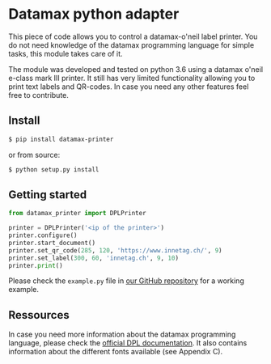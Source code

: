 # Datamax python adapter

This piece of code allows you to control a datamax-o'neil label printer. You do not need knowledge of the datamax
programming language for simple tasks, this module takes care of it.

The module was developed and tested on python 3.6 using a datamax o'neil e-class mark III printer. It still has very
limited functionality allowing you to print text labels and QR-codes. In case you need any other features feel free to
contribute.

## Install

```bash
$ pip install datamax-printer
```

or from source:

```bash
$ python setup.py install
```

## Getting started

```python
from datamax_printer import DPLPrinter

printer = DPLPrinter('<ip of the printer>')
printer.configure()
printer.start_document()
printer.set_qr_code(285, 120, 'https://www.innetag.ch/', 9)
printer.set_label(300, 60, 'innetag.ch', 9, 10)
printer.print()
```

Please check the `example.py` file in [our GitHub repository](https://github.com/inNETMonitoring/datamax-python-adapter)
for a working example.

## Ressources

In case you need more information about the datamax programming language, please check the [official DPL documentation](
https://support.honeywellaidc.com/s/article/How-To-Program-Using-The-Datamax-Programming-Language-Manual). It also
contains information about the different fonts available (see Appendix C).
